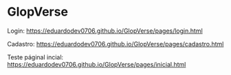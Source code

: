 # GlopVerse

Login: https://eduardodev0706.github.io/GlopVerse/pages/login.html

Cadastro: https://eduardodev0706.github.io/GlopVerse/pages/cadastro.html

Teste páginal incial: https://eduardodev0706.github.io/GlopVerse/pages/inicial.html


